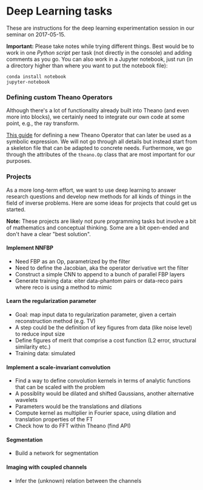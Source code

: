# Deep Learning tasks

These are instructions for the deep learning experimentation session in our seminar on 2017-05-15.

**Important:** Please take notes while trying different things. Best would be to work in one *Python script* per task (not directly in the console) and adding comments as you go.
You can also work in a Jupyter notebook, just run (in a directory higher than where you want to put the notebook file):

    conda install notebook
    jupyter-notebook

### Defining custom Theano Operators

Although there's a lot of functionality already built into Theano (and even more into blocks), we certainly need to integrate our own code at some point, e.g., the ray transform.

[This guide](http://deeplearning.net/software/theano/extending/extending_theano.html) for defining a new Theano Operator that can later be used as a symbolic expression. We will not go through all details but instead start from a skeleton file that can be adapted to concrete needs. Furthermore, we go through the attributes of the `theano.Op` class that are most important for our purposes.

### Projects

As a more long-term effort, we want to use deep learning to answer research questions and develop new methods for all kinds of things in the field of inverse problems. Here are some ideas for projects that could get us started.

**Note:** These projects are likely not pure programming tasks but involve a bit of mathematics and conceptual thinking. Some are a bit open-ended and don't have a clear "best solution".

#### Implement NNFBP

- Need FBP as an Op, parametrized by the filter
- Need to define the Jacobian, aka the operator derivative wrt the filter
- Construct a simple CNN to append to a bunch of parallel FBP layers
- Generate training data: eiter data-phantom pairs or data-reco pairs where reco is using a method to mimic

#### Learn the regularization parameter

- Goal: map input data to regularization parameter, given a certain reconstruction method (e.g. TV)
- A step could be the definition of key figures from data (like noise level) to reduce input size
- Define figures of merit that comprise a cost function (L2 error, structural similarity etc.)
- Training data: simulated

#### Implement a scale-invariant convolution

- Find a way to define convolution kernels in terms of analytic functions that can be scaled with the problem
- A possiblity would be dilated and shifted Gaussians, another alternative wavelets
- Parameters would be the translations and dilations
- Compute kernel as multiplier in Fourier space, using dilation and translation properties of the FT
- Check how to do FFT within Theano (find API)

#### Segmentation

- Build a network for segmentation

#### Imaging with coupled channels

- Infer the (unknown) relation between the channels
